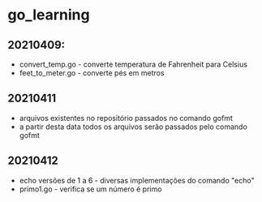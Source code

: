 # go_learning

## 20210409:
- convert_temp.go - converte temperatura de Fahrenheit para Celsius
- feet_to_meter.go - converte pés em metros
## 20210411
- arquivos existentes no repositório passados no comando gofmt
- a partir desta data todos os arquivos serão passados  pelo comando gofmt
## 20210412
- echo versões de 1 a 6 - diversas implementações do comando "echo"
- primo1.go - verifica se um número é primo

